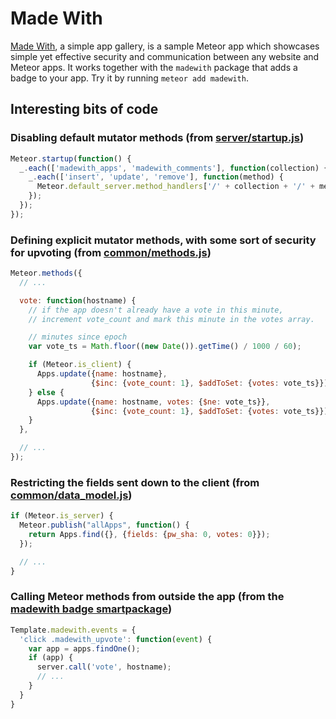 # Made With

[Made With](http://madewith.meteor.com), a simple app gallery, is a sample Meteor app which
showcases simple yet effective security and communication between any website and Meteor apps. It works together with
the `madewith` package that adds a badge to your app. Try it by running `meteor add madewith`.

## Interesting bits of code

### Disabling default mutator methods (from [server/startup.js](https://github.com/meteor/madewith/blob/master/server/startup.js))

```javascript
Meteor.startup(function() {
  _.each(['madewith_apps', 'madewith_comments'], function(collection) {
    _.each(['insert', 'update', 'remove'], function(method) {
      Meteor.default_server.method_handlers['/' + collection + '/' + method] = function() {};
    });
  });
});
```

### Defining explicit mutator methods, with some sort of security for upvoting (from [common/methods.js](https://github.com/meteor/madewith/blob/avital/common/methods.js))

```javascript
Meteor.methods({
  // ...

  vote: function(hostname) {
    // if the app doesn't already have a vote in this minute,
    // increment vote_count and mark this minute in the votes array.

    // minutes since epoch
    var vote_ts = Math.floor((new Date()).getTime() / 1000 / 60);

    if (Meteor.is_client) {
      Apps.update({name: hostname},
                  {$inc: {vote_count: 1}, $addToSet: {votes: vote_ts}});
    } else {
      Apps.update({name: hostname, votes: {$ne: vote_ts}},
                  {$inc: {vote_count: 1}, $addToSet: {votes: vote_ts}});
    }
  },

  // ...
});
```

### Restricting the fields sent down to the client (from [common/data_model.js](https://github.com/meteor/madewith/blob/avital/common/data_model.js))

```javascript
if (Meteor.is_server) {
  Meteor.publish("allApps", function() {
    return Apps.find({}, {fields: {pw_sha: 0, votes: 0}});
  });

  // ...
}
```

### Calling Meteor methods from outside the app (from the [madewith badge smartpackage](https://github.com/meteor/meteor/blob/master/packages/madewith/madewith.js))

```javascript
Template.madewith.events = {
  'click .madewith_upvote': function(event) {
    var app = apps.findOne();
    if (app) {
      server.call('vote', hostname);
      // ...
    }
  }
}
```
